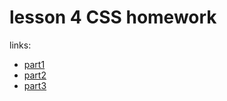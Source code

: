 <h1>lesson 4 CSS homework</h1>
links: <ul>
<li><a href="https://scandy5.github.io/css/part1.html">part1</a></li>
<li><a href="https://scandy5.github.io/css/part2.html">part2</a></li>
<li><a href="https://scandy5.github.io/css/part3.html">part3</a></li>
</ul>


